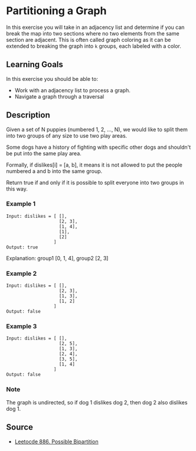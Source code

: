 # Partitioning a Graph

In this exercise you will take in an adjacency list and determine if you can break the map into two sections where no two elements from the same section are adjacent.  This is often called graph coloring as it can be extended to breaking the graph into `k` groups, each labeled with a color.

## Learning Goals

In this exercise you should be able to:

- Work with an adjacency list to process a graph.
- Navigate a graph through a traversal

## Description

Given a set of N puppies (numbered 1, 2, ..., N), we would like to split them into two groups of any size to use two play areas.

Some dogs have a history of fighting with specific other dogs and shouldn't be put into the same play area.

Formally, if dislikes[i] = [a, b], it means it is not allowed to put the people numbered a and b into the same group.

Return true if and only if it is possible to split everyone into two groups in this way.

### Example 1

```
Input: dislikes = [ [],
                    [2, 3],
                    [1, 4],
                    [1],
                    [2]
                  ]
Output: true
```

Explanation: group1 [0, 1, 4], group2 [2, 3]


### Example 2

```
Input: dislikes = [ [],
                    [2, 3],
                    [1, 3],
                    [1, 2]
                  ]
Output: false
```

### Example 3

```
Input: dislikes = [ [],
                    [2, 5],
                    [1, 3],
                    [2, 4],
                    [3, 5],
                    [1, 4]
                  ]
Output: false
```

### Note

The graph is undirected, so if dog 1 dislikes dog 2, then dog 2 also dislikes dog 1.

## Source

- [Leetocde 886. Possible Bipartition](https://leetcode.com/problems/possible-bipartition/)

